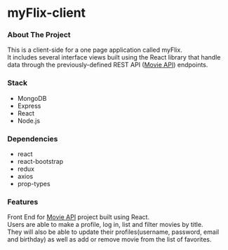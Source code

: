 # myFlix-client

### About The Project
This is a client-side for a one page application called myFlix.<br>
It includes several interface views built using the React library
that handle data through the previously-defined REST API (<a href="https://github.com/JokaMilen/movie_api">Movie API</a>) endpoints.

### Stack
- MongoDB
- Express
- React
- Node.js

### Dependencies
- react
- react-bootstrap
- redux
- axios
- prop-types

### Features
Front End for <a href="https://github.com/JokaMilen/movie_api">Movie API</a> project built using React.<br>
Users are able to make a profile, log in, list and filter movies by title.<br>
They will also be able to update their profiles(username, password, email and birthday) as well as add or remove movie from the list of favorites.
